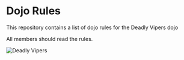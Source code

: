Dojo Rules
==========

This repository contains a list of dojo rules for the Deadly Vipers dojo

All members should read the rules.

![Deadly Vipers]("https://github.com/deadlyvipers")

